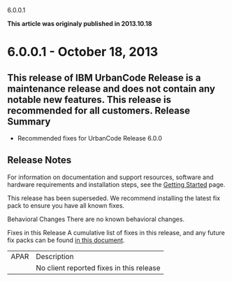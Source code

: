 





6.0.0.1

**This article was originaly published in 2013.10.18**


6.0.0.1 - October 18, 2013
==========================





This release of IBM UrbanCode Release is a maintenance release and does not contain any notable new features. This release is recommended for all customers.
Release Summary
---------------

  
* Recommended fixes for UrbanCode Release 6.0.0

Release Notes
-------------

  

For information on documentation and support resources, software and hardware requirements and installation steps, see the [Getting Started](http://developer.ibm.com/urbancode/products/urbancode-release/whats-new/whats-new-urbancode-release-6-0-0-1/#getting-started) page.


This release has been superseded. We recommend installing the latest fix pack to ensure you have all known fixes.





Behavioral Changes
There are no known behavioral changes.





Fixes in this Release
A cumulative list of fixes in this release, and any future fix packs can be found [in this document](http://www-01.ibm.com/support/docview.wss?uid=swg27039116).




|  |  |
| --- | --- |
| APAR  | Description  |
|  | No client reported fixes in this release |



  




